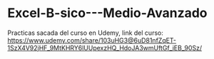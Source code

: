 # Excel-B-sico---Medio-Avanzado
Practicas sacada del curso en Udemy, link del curso: https://www.udemy.com/share/103uHG3@6uD81nfZqET-1SzX4V92jHF_9MtKHRY6lUUpexzHQ_HdoJA3wmUftGf_iEB_90Sz/ 
